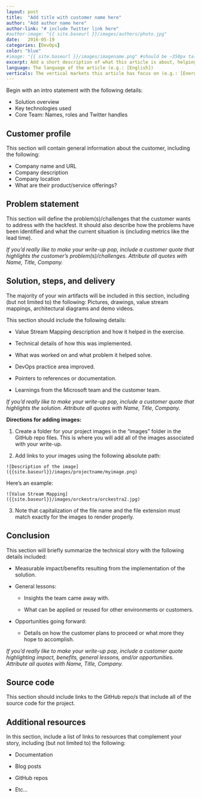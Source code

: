 ```yaml
---
layout: post
title:  "Add title with customer name here"
author: "Add author name here"
author-link: "# include Twitter link here"
#author-image: "{{ site.baseurl }}/images/authors/photo.jpg"
date:   2016-05-19
categories: [DevOps]
color: "blue"
#image: "{{ site.baseurl }}/images/imagename.png" #should be ~350px tall
excerpt: Add a short description of what this article is about, helping a fellow developer understand why they would want to read it. What value will they get out of reading it? Focus on the problem or technologies and let that be the guiding light.
language: The language of the article (e.g.: [English])
verticals: The vertical markets this article has focus on (e.g.: [Energy, Manufacturing & Resources, Financial Services, Public Sector, “Retail, Consumer Products & Services”, Environmental, Communications/Media, Transportation & Logistics, Smart Cities, Agricultural, Environmental, Healthcare, Other])
---
```


Begin with an intro statement with the following details:

- Solution overview
- Key technologies used
- Core Team: Names, roles and Twitter handles 

 
## Customer profile ##
This section will contain general information about the customer, including the following:

- Company name and URL
- Company description
- Company location
- What are their product/service offerings?
 
## Problem statement ##

This section will define the problem(s)/challenges that the customer wants to address with the hackfest. It should also describe how the problems have been identified and what the current situation is (including metrics like the lead time).
 
*If you’d really like to make your write-up pop, include a customer quote that highlights the customer’s problem(s)/challenges. Attribute all quotes with Name, Title, Company.*
 
## Solution, steps, and delivery ##

The majority of your win artifacts will be included in this section, including (but not limited to) the following: Pictures, drawings, value stream mappings, architectural diagrams and demo videos.

This section should include the following details:

- Value Stream Mapping description and how it helped in the exercise.

- Technical details of how this was implemented.

- What was worked on and what problem it helped solve.

- DevOps practice area improved.

- Pointers to references or documentation.
 
- Learnings from the Microsoft team and the customer team.


*If you’d really like to make your write-up pop, include a customer quote that highlights the solution. Attribute all quotes with Name, Title, Company.*

**Directions for adding images:**

1. Create a folder for your project images in the “images” folder in the GitHub repo files. This is where you will add all of the images associated with your write-up.
 
2. Add links to your images using the following absolute path:

  `![Description of the image]({{site.baseurl}}/images/projectname/myimage.png)`

  Here’s an example: 

  `![Value Stream Mapping]({{site.baseurl}}/images/orckestra/orckestra2.jpg)`

3. Note that capitalization of the file name and the file extension must match exactly for the images to render properly.

 
## Conclusion ##

This section will briefly summarize the technical story with the following details included:

- Measurable impact/benefits resulting from the implementation of the solution.

- General lessons:

  - Insights the team came away with.

  - What can be applied or reused for other environments or customers.

- Opportunities going forward:

  - Details on how the customer plans to proceed or what more they hope to accomplish.

*If you’d really like to make your write-up pop, include a customer quote highlighting impact, benefits, general lessons, and/or opportunities. Attribute all quotes with Name, Title, Company.*

## Source code ##
This section should include links to the GitHub repo/s that include all of the source code for the project. 


## Additional resources ##
In this section, include a list of links to resources that complement your story, including (but not limited to) the following:

- Documentation

- Blog posts

- GitHub repos

- Etc…
